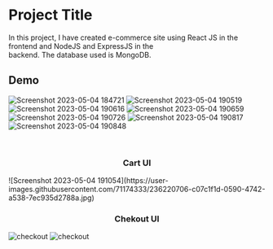 
# Project Title
In this project, I have created e-commerce site using React JS in the frontend and NodeJS and ExpressJS in the  
backend. The database used is MongoDB. 


## Demo
![Screenshot 2023-05-04 184721](https://user-images.githubusercontent.com/71174333/236216272-c486d765-f729-428f-b62c-53767c2bfd7f.jpg)
![Screenshot 2023-05-04 190519](https://user-images.githubusercontent.com/71174333/236216866-65ab87b4-9272-4d24-97fa-d37444e21912.jpg)
![Screenshot 2023-05-04 190616](https://user-images.githubusercontent.com/71174333/236217100-7d7ee7b6-c294-4c64-b8e0-73a3d94d7c06.jpg)
![Screenshot 2023-05-04 190659](https://user-images.githubusercontent.com/71174333/236217288-edbce8f3-0a94-425c-aeba-ced060a5e76c.jpg)
![Screenshot 2023-05-04 190726](https://user-images.githubusercontent.com/71174333/236217427-6c401346-5840-46b7-8d2e-b1c71d27cf0a.jpg)
![Screenshot 2023-05-04 190817](https://user-images.githubusercontent.com/71174333/236217671-8ea3ec92-25d9-4837-9a37-3959eb4bdbd2.jpg)
![Screenshot 2023-05-04 190848](https://user-images.githubusercontent.com/71174333/236217812-6fc184ff-c054-4416-92a1-f55833c18cbf.jpg)

<br />
<h3 align=center>Cart UI</h3>
![Screenshot 2023-05-04 191054](https://user-images.githubusercontent.com/71174333/236220706-c07c1f1d-0590-4742-a538-7ec935d2788a.jpg)


<br />
<h3 align=center>Chekout UI</h3>
<img alt="checkout" src="https://user-images.githubusercontent.com/71174333/236220721-cef78154-7b9b-499a-8122-183adbee04f4.jpg"></img>
<img alt="checkout" src="https://user-images.githubusercontent.com/71174333/236220728-6761a438-b5e4-4a46-ad0b-6ffb60db8e3f.jpg"></img>
